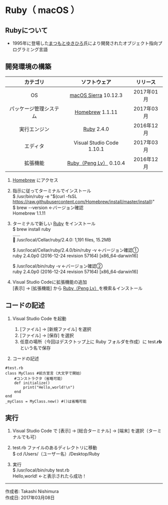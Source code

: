# Ruby（ macOS ）

## Rubyについて

* 1995年に登場した[まつもとゆきひろ](http://bit.ly/2a8pfxb)氏により開発されたオブジェクト指向プログラミング言語

## 開発環境の構築

|カテゴリ|ソフトウェア|リリース|
|:--:|:--:|:--:|
|OS|[macOS Sierra](https://ja.wikipedia.org/wiki/MacOS_Sierra) 10.12.3|2017年01月|
|パッケージ管理システム|[Homebrew](http://bit.ly/2mr4lzk) 1.1.11|2017年03月|
|実行エンジン|[Ruby](https://www.ruby-lang.org/ja/) 2.4.0|2016年12月|
|エディタ|Visual Studio Code 1.10.1|2017年03月|
|拡張機能|[Ruby（Peng Lv）](https://marketplace.visualstudio.com/items?itemName=rebornix.Ruby) 0.10.4|2016年12月|

1. [Homebrew](https://brew.sh/index_ja.html) にアクセス

1. 指示に従ってターミナルでインストール  
    $ /usr/bin/ruby -e "$(curl -fsSL https://raw.githubusercontent.com/Homebrew/install/master/install)"  
    $ brew --version ←バージョン確認  
    Homebrew 1.1.11

1. ターミナルで新しい [Ruby](http://www.ruby-lang.org/ja/documentation/installation/) をインストール  
    $ brew install ruby  
    ……  
    🍺  /usr/local/Cellar/ruby/2.4.0: 1,191 files, 15.2MB

    $ /usr/local/Cellar/ruby/2.4.0/bin/ruby -v ←バージョン確認①  
    ruby 2.4.0p0 (2016-12-24 revision 57164) [x86_64-darwin16]  

    $ /usr/local/bin/ruby -v ←バージョン確認②  
    ruby 2.4.0p0 (2016-12-24 revision 57164) [x86_64-darwin16]

1. Visual Studio Codeに拡張機能の追加  
    [表示] → [拡張機能] から [Ruby（Peng Lv）](https://marketplace.visualstudio.com/items?itemName=rebornix.Ruby)を検索＆インストール

## コードの記述

1. Visual Studio Code を起動
    1. [ファイル] → [新規ファイル] を選択
    1. [ファイル] → [保存] を選択
    1. 任意の場所（今回はデスクトップ上に Ruby フォルダを作成）に test<b>.rb</b> という名で保存  

1. コードの記述
```
#test.rb
class MyClass #前方宣言（大文字で開始）
    #コンストラクタ（省略可能）
    def initialize()
        print("Hello,world!\n")
    end
end
_myClass = MyClass.new() #()は省略可能
```

## 実行

1. Visual Studio Code で [表示] → [総合ターミナル] → [端末] を選択（ターミナルでも可）

1. test.rb ファイルのあるディレクトリに移動  
$ cd /Users/（ユーザー名）/Desktop/Ruby

1. 実行  
$ /usr/local/bin/ruby test.rb  
Hello,world! ←と表示されたら成功！  

***
作成者: Takashi Nishimura  
作成日: 2017年03月08日
